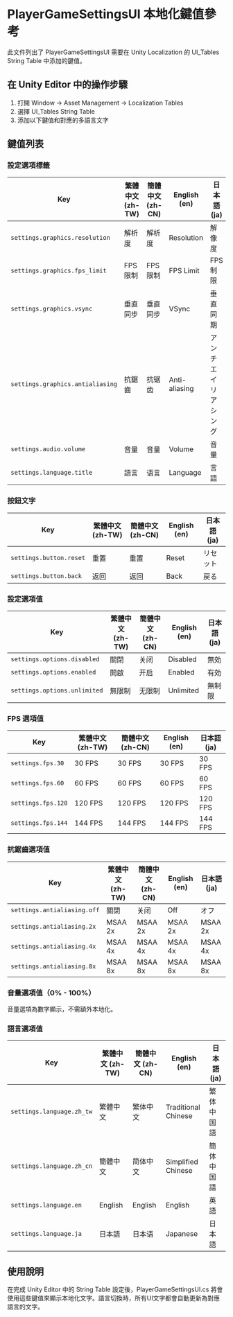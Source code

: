 # PlayerGameSettingsUI 本地化鍵值參考

此文件列出了 PlayerGameSettingsUI 需要在 Unity Localization 的 UI_Tables String Table 中添加的鍵值。

## 在 Unity Editor 中的操作步驟

1. 打開 Window → Asset Management → Localization Tables
2. 選擇 UI_Tables String Table 
3. 添加以下鍵值和對應的多語言文字

## 鍵值列表

### 設定選項標籤
| Key | 繁體中文 (zh-TW) | 簡體中文 (zh-CN) | English (en) | 日本語 (ja) |
|-----|------------------|------------------|--------------|-------------|
| `settings.graphics.resolution` | 解析度 | 解析度 | Resolution | 解像度 |
| `settings.graphics.fps_limit` | FPS限制 | FPS限制 | FPS Limit | FPS制限 |
| `settings.graphics.vsync` | 垂直同步 | 垂直同步 | VSync | 垂直同期 |
| `settings.graphics.antialiasing` | 抗鋸齒 | 抗锯齿 | Anti-aliasing | アンチエイリアシング |
| `settings.audio.volume` | 音量 | 音量 | Volume | 音量 |
| `settings.language.title` | 語言 | 语言 | Language | 言語 |

### 按鈕文字
| Key | 繁體中文 (zh-TW) | 簡體中文 (zh-CN) | English (en) | 日本語 (ja) |
|-----|------------------|------------------|--------------|-------------|
| `settings.button.reset` | 重置 | 重置 | Reset | リセット |
| `settings.button.back` | 返回 | 返回 | Back | 戻る |

### 設定選項值
| Key | 繁體中文 (zh-TW) | 簡體中文 (zh-CN) | English (en) | 日本語 (ja) |
|-----|------------------|------------------|--------------|-------------|
| `settings.options.disabled` | 關閉 | 关闭 | Disabled | 無効 |
| `settings.options.enabled` | 開啟 | 开启 | Enabled | 有効 |
| `settings.options.unlimited` | 無限制 | 无限制 | Unlimited | 無制限 |

### FPS 選項值
| Key | 繁體中文 (zh-TW) | 簡體中文 (zh-CN) | English (en) | 日本語 (ja) |
|-----|------------------|------------------|--------------|-------------|
| `settings.fps.30` | 30 FPS | 30 FPS | 30 FPS | 30 FPS |
| `settings.fps.60` | 60 FPS | 60 FPS | 60 FPS | 60 FPS |
| `settings.fps.120` | 120 FPS | 120 FPS | 120 FPS | 120 FPS |
| `settings.fps.144` | 144 FPS | 144 FPS | 144 FPS | 144 FPS |

### 抗鋸齒選項值
| Key | 繁體中文 (zh-TW) | 簡體中文 (zh-CN) | English (en) | 日本語 (ja) |
|-----|------------------|------------------|--------------|-------------|
| `settings.antialiasing.off` | 關閉 | 关闭 | Off | オフ |
| `settings.antialiasing.2x` | MSAA 2x | MSAA 2x | MSAA 2x | MSAA 2x |
| `settings.antialiasing.4x` | MSAA 4x | MSAA 4x | MSAA 4x | MSAA 4x |
| `settings.antialiasing.8x` | MSAA 8x | MSAA 8x | MSAA 8x | MSAA 8x |

### 音量選項值（0% - 100%）
音量選項為數字顯示，不需額外本地化。

### 語言選項值
| Key | 繁體中文 (zh-TW) | 簡體中文 (zh-CN) | English (en) | 日本語 (ja) |
|-----|------------------|------------------|--------------|-------------|
| `settings.language.zh_tw` | 繁體中文 | 繁体中文 | Traditional Chinese | 繁体中国語 |
| `settings.language.zh_cn` | 簡體中文 | 简体中文 | Simplified Chinese | 簡体中国語 |
| `settings.language.en` | English | English | English | 英語 |
| `settings.language.ja` | 日本語 | 日本语 | Japanese | 日本語 |

## 使用說明

在完成 Unity Editor 中的 String Table 設定後，PlayerGameSettingsUI.cs 將會使用這些鍵值來顯示本地化文字。語言切換時，所有UI文字都會自動更新為對應語言的文字。